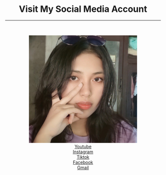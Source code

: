 <html>
<head>
<title>Alexisnicole</title>
</head>
          <h1><center>Visit My Social Media Account</center></h1>      
          <hr>
          <br>
</head> 

<style>
body {
 background-image: url(taekook.jpg);
 background size: cover;
 height: 100vh;
 background position: center;
  }
</style>
</font>
</font>


<img>
<center><img src="me.jpg" alt="image" hieght="400" width="350"></center>
 

<center><a href="https://www.youtube.com/@ms.hyungjeon221">Youtube</a></center>
<center><a href="https://www.instagram.com/alexisss_abrhm/?igshid=NGExMmI2YTkyZg%3D%3D&fbclid=IwAR16YJHOvQwp1puGd8zaIFA8d52FRjB8ciC4gkEgqQixeKtjHxLg61ltYNo">Instagram</a></center>
<center><a href="https://www.tiktok.com/@ami_jkthv">Tiktok</a></center>
<center><a href="https://www.facebook.com/alexisnicole.abraham">Facebook</a></center>
<center><a href="https://mail.google.com/mail/u/3/#inbox">Gmail</a><center>

